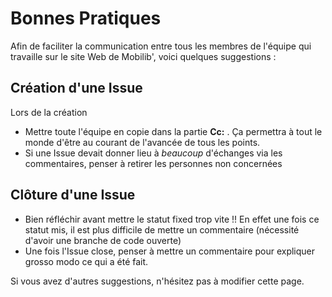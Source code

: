 # Bonnes Pratiques #

Afin de faciliter la communication entre tous les membres de l'équipe qui travaille sur le site Web de Mobilib', voici quelques suggestions :

## Création d'une Issue ##
Lors de la création
  * Mettre toute l'équipe en copie dans la partie **Cc:** . Ça permettra à tout le monde d'être au courant de l'avancée de tous les points.
  * Si une Issue devait donner lieu à _beaucoup_ d'échanges via les commentaires, penser à retirer les personnes non concernées

## Clôture d'une Issue ##
  * Bien réfléchir avant mettre le statut fixed trop vite !! En effet une fois ce statut mis, il est plus difficile de mettre un commentaire (nécessité d'avoir une branche de code ouverte)
  * Une fois l'Issue close, penser à mettre un commentaire pour expliquer grosso modo ce qui a été fait.

Si vous avez d'autres suggestions, n'hésitez pas à modifier cette page.